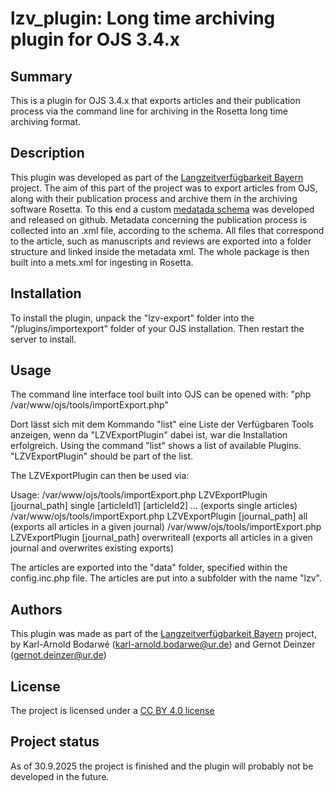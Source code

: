 # lzv_plugin: Long time archiving plugin for OJS 3.4.x

## Summary
This is a plugin for OJS 3.4.x that exports articles and their publication process via the command line for archiving in the Rosetta long time archiving format. 

## Description
This plugin was developed as part of the [Langzeitverfügbarkeit Bayern](https://lzv-bayern.de/) project. The aim of this part of the project was to export articles from OJS, along with their publication process and archive them in the archiving software Rosetta.
To this end a custom [medatada schema](https://github.com/ub-regensburg/publication_process) was developed and released on github. Metadata concerning the publication process is collected into an .xml file, according to the schema. All files that correspond to the article, such as manuscripts and reviews are exported into a folder structure and linked inside the metadata xml. 
The whole package is then built into a mets.xml for ingesting in Rosetta.

## Installation
To install the plugin, unpack the "lzv-export" folder into the "/plugins/importexport" folder of your OJS installation. Then restart the server to install.

## Usage
The command line interface tool built into OJS can be opened with: "php /var/www/ojs/tools/importExport.php" 

Dort lässt sich mit dem Kommando "list" eine Liste der Verfügbaren Tools anzeigen, wenn da "LZVExportPlugin" dabei ist, war die Installation erfolgreich.
Using the command "list" shows a list of available Plugins. "LZVExportPlugin" should be part of the list. 

The LZVExportPlugin can then be used via:

Usage:
/var/www/ojs/tools/importExport.php LZVExportPlugin [journal_path] single [articleId1] [articleId2] ... (exports single articles)
/var/www/ojs/tools/importExport.php LZVExportPlugin [journal_path] all (exports all articles in a given journal)
/var/www/ojs/tools/importExport.php LZVExportPlugin [journal_path] overwriteall (exports all articles in a given journal and overwrites existing exports)

The articles are exported into the "data" folder, specified within the config.inc.php file. The articles are put into a subfolder with the name "lzv".

## Authors
This plugin was made as part of the [Langzeitverfügbarkeit Bayern](https://lzv-bayern.de/) project, by Karl-Arnold Bodarwé (karl-arnold.bodarwe@ur.de) and Gernot Deinzer (gernot.deinzer@ur.de)

## License
The project is licensed under a [CC BY 4.0 license](https://creativecommons.org/licenses/by/4.0/)

## Project status
As of 30.9.2025 the project is finished and the plugin will probably not be developed in the future.
